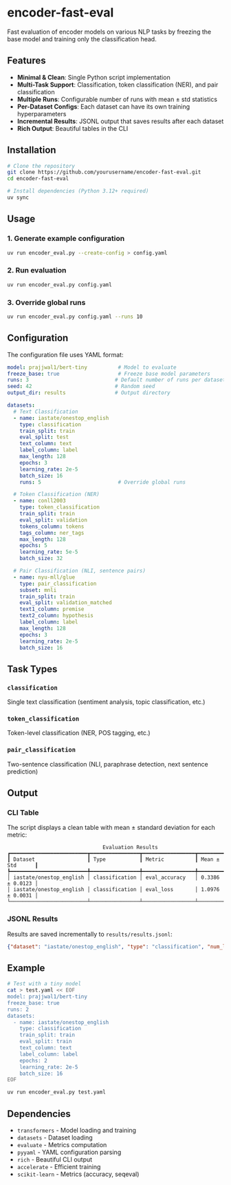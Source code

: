 # encoder-fast-eval

Fast evaluation of encoder models on various NLP tasks by freezing the base model and training only the classification head.

## Features

- **Minimal & Clean**: Single Python script implementation
- **Multi-Task Support**: Classification, token classification (NER), and pair classification
- **Multiple Runs**: Configurable number of runs with mean ± std statistics
- **Per-Dataset Configs**: Each dataset can have its own training hyperparameters
- **Incremental Results**: JSONL output that saves results after each dataset
- **Rich Output**: Beautiful tables in the CLI

## Installation

```bash
# Clone the repository
git clone https://github.com/yourusername/encoder-fast-eval.git
cd encoder-fast-eval

# Install dependencies (Python 3.12+ required)
uv sync
```

## Usage

### 1. Generate example configuration
```bash
uv run encoder_eval.py --create-config > config.yaml
```

### 2. Run evaluation
```bash
uv run encoder_eval.py config.yaml
```

### 3. Override global runs
```bash
uv run encoder_eval.py config.yaml --runs 10
```

## Configuration

The configuration file uses YAML format:

```yaml
model: prajjwal1/bert-tiny          # Model to evaluate
freeze_base: true                   # Freeze base model parameters
runs: 3                            # Default number of runs per dataset
seed: 42                           # Random seed
output_dir: results                # Output directory

datasets:
  # Text Classification
  - name: iastate/onestop_english
    type: classification
    train_split: train
    eval_split: test
    text_column: text
    label_column: label
    max_length: 128
    epochs: 3
    learning_rate: 2e-5
    batch_size: 16
    runs: 5                         # Override global runs

  # Token Classification (NER)
  - name: conll2003
    type: token_classification
    train_split: train
    eval_split: validation
    tokens_column: tokens
    tags_column: ner_tags
    max_length: 128
    epochs: 5
    learning_rate: 5e-5
    batch_size: 32

  # Pair Classification (NLI, sentence pairs)
  - name: nyu-mll/glue
    type: pair_classification
    subset: mnli
    train_split: train
    eval_split: validation_matched
    text1_column: premise
    text2_column: hypothesis
    label_column: label
    max_length: 128
    epochs: 3
    learning_rate: 2e-5
    batch_size: 16
```

## Task Types

### `classification`
Single text classification (sentiment analysis, topic classification, etc.)

### `token_classification`
Token-level classification (NER, POS tagging, etc.)

### `pair_classification`
Two-sentence classification (NLI, paraphrase detection, next sentence prediction)

## Output

### CLI Table
The script displays a clean table with mean ± standard deviation for each metric:

```
                               Evaluation Results
┏━━━━━━━━━━━━━━━━━━━━━━━━━┳━━━━━━━━━━━━━━━━┳━━━━━━━━━━━━━━━━━┳━━━━━━━━━━━━━━━━━┓
┃ Dataset                 ┃ Type           ┃ Metric          ┃ Mean ± Std      ┃
┡━━━━━━━━━━━━━━━━━━━━━━━━━╇━━━━━━━━━━━━━━━━╇━━━━━━━━━━━━━━━━━╇━━━━━━━━━━━━━━━━━┩
│ iastate/onestop_english │ classification │ eval_accuracy   │ 0.3386 ± 0.0123 │
│ iastate/onestop_english │ classification │ eval_loss       │ 1.0976 ± 0.0031 │
└─────────────────────────┴────────────────┴─────────────────┴─────────────────┘
```

### JSONL Results
Results are saved incrementally to `results/results.jsonl`:

```json
{"dataset": "iastate/onestop_english", "type": "classification", "num_labels": 3, "runs": 2, "metrics": {"eval_accuracy_mean": 0.3386, "eval_accuracy_std": 0.0123, "eval_loss_mean": 1.0976, "eval_loss_std": 0.0031}}
```

## Example

```bash
# Test with a tiny model
cat > test.yaml << EOF
model: prajjwal1/bert-tiny
freeze_base: true
runs: 2
datasets:
  - name: iastate/onestop_english
    type: classification
    train_split: train
    eval_split: train
    text_column: text
    label_column: label
    epochs: 2
    learning_rate: 2e-5
    batch_size: 16
EOF

uv run encoder_eval.py test.yaml
```

## Dependencies

- `transformers` - Model loading and training
- `datasets` - Dataset loading
- `evaluate` - Metrics computation
- `pyyaml` - YAML configuration parsing
- `rich` - Beautiful CLI output
- `accelerate` - Efficient training
- `scikit-learn` - Metrics (accuracy, seqeval)